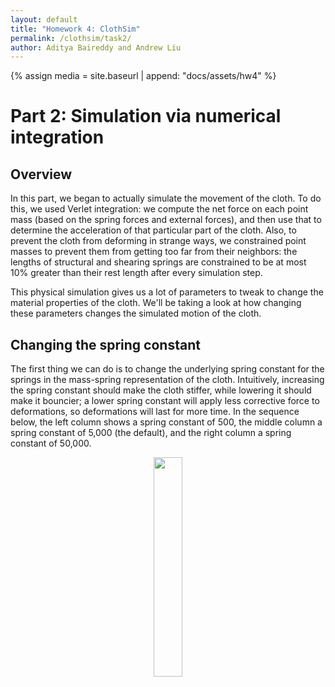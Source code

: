 ```yaml
---
layout: default
title: "Homework 4: ClothSim"
permalink: /clothsim/task2/
author: Aditya Baireddy and Andrew Liu
---
```

{% assign media = site.baseurl | append: "docs/assets/hw4" %}
# Part 2: Simulation via numerical integration
## Overview
In this part, we began to actually simulate the movement of the cloth.
To do this, we used Verlet integration: we compute the net force on each point mass (based on the spring forces and external forces), and then use that to determine the acceleration of that particular part of the cloth.
Also, to prevent the cloth from deforming in strange ways, we constrained point masses to prevent them from getting too far from their neighbors: the lengths of structural and shearing springs are constrained to be at most 10% greater than their rest length after every simulation step.

This physical simulation gives us a lot of parameters to tweak to change the material properties of the cloth.
We'll be taking a look at how changing these parameters changes the simulated motion of the cloth.
## Changing the spring constant
The first thing we can do is to change the underlying spring constant for the springs in the mass-spring representation of the cloth.
Intuitively, increasing the spring constant should make the cloth stiffer, while lowering it should make it bouncier; a lower spring constant will apply less corrective force to deformations, so deformations will last for more time.
In the sequence below, the left column shows a spring constant of 500, the middle column a spring constant of 5,000 (the default), and the right column a spring constant of 50,000.
<p style="text-align:center">
<img src="../docs/assets/hw4/pinned2_default_start" style="width:30%">
<br>

</p>